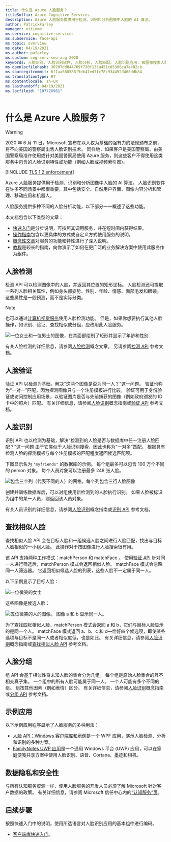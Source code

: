 ```yaml
---
title: 什么是 Azure 人脸服务？
titleSuffix: Azure Cognitive Services
description: Azure 人脸服务提供用于检测、识别和分析图像中人脸的 AI 算法。
author: PatrickFarley
manager: nitinme
ms.service: cognitive-services
ms.subservice: face-api
ms.topic: overview
ms.date: 04/19/2021
ms.author: pafarley
ms.custom: cog-serv-seo-aug-2020
keywords: 人脸识别, 人脸识别软件, 人脸分析, 人脸匹配, 人脸识别应用, 按图像搜索人脸, 人脸识别搜索
ms.openlocfilehash: 30707dd844769f730f135a451cd5306ca7e402cb
ms.sourcegitcommit: 6f1aa680588f5db41ed7fc78c934452d468ddb84
ms.translationtype: HT
ms.contentlocale: zh-CN
ms.lasthandoff: 04/19/2021
ms.locfileid: "107726981"
---
```

# <a name="what-is-the-azure-face-service"></a>什么是 Azure 人脸服务？

> [!WARNING]
> 2020 年 6 月 11 日，Microsoft 宣布在以人权为基础的强有力的法规颁布之前，将不向美国的警察局出售人脸识别技术。 同样地，如果客户是美国警察局、由美国警察局准许使用或针对美国警察局使用 Azure 服务，则这些客户不得使用这类服务中包含的人脸识别特性或功能（例如人脸或视频索引器）。

[!INCLUDE [TLS 1.2 enforcement](../../../includes/cognitive-services-tls-announcement.md)]

Azure 人脸服务提供用于检测、识别和分析图像中人脸的 AI 算法。 人脸识别软件在许多不同场景中都很重要，其中包括安全、自然用户界面、图像内容分析和管理、移动应用和机器人。

人脸服务提供多种不同的人脸分析功能，以下部分一一概述了这些功能。

本文档包含以下类型的文章：
* [快速入门](./Quickstarts/client-libraries.md)是分步说明，可按照其调用服务，并在短时间内获得结果。 
* [操作指南](./Face-API-How-to-Topics/HowtoDetectFacesinImage.md)包含以更具体的方式或自定义方式使用服务的说明。
* [概念性文章](./concepts/face-detection.md)对服务的功能和特性进行了深入说明。
* [教程](./enrollment-overview.md)是较长的指南，向你演示了如何在更广泛的业务解决方案中使用此服务作为组件。

## <a name="face-detection"></a>人脸检测

检测 API 可以检测图像中的人脸，并返回其位置的矩形坐标。 人脸检测还可提取一系列人脸相关属性，例如身头部姿势、性别、年龄、情感、面部毛发和眼镜。 这些属性是一般预测，而不是实际分类。 

> [!NOTE]
> 也可以通过[计算机视觉服务](../computer-vision/overview.md)使用人脸检测功能。 但是，如果你想要执行其他人脸操作，如识别、验证、查找相似或分组，应改用此人脸服务。

![一位女士和一位男士的图像，在其面部绘制了矩形并显示了年龄和性别](./Images/Face.detection.jpg)

有关人脸检测的详细信息，请参阅[人脸检测](concepts/face-detection.md)概念文章。 另请参阅[检测 API](https://westus.dev.cognitive.microsoft.com/docs/services/563879b61984550e40cbbe8d/operations/563879b61984550f30395236) 参考文档。

## <a name="face-verification"></a>人脸验证

验证 API 以检测为基础，解决“这两个图像是否为同一人？”这一问题。 验证也称为“一对一”匹配，因为探测图像只与一个注册模板进行比较。 验证可用于身份验证或访问控制应用场景，以验证图片是否与先前捕获的图像（例如政府颁发的 ID 卡中的照片）匹配。 有关详细信息，请参阅[人脸识别](concepts/face-recognition.md)概念指南或[验证 API](https://westus.dev.cognitive.microsoft.com/docs/services/563879b61984550e40cbbe8d/operations/563879b61984550f3039523a) 参考文档。

## <a name="face-identification"></a>人脸识别

识别 API 也以检测为基础，解决“检测到的人脸是否与数据库中任一注册人脸匹配？”这一问题 由于它类似于人脸识别搜索，因此也称为“一对多”匹配。 根据具有检测人脸的探测模板与每个注册模板的匹配程度返回候选匹配项。

下图显示名为 `"myfriends"` 的数据库的示例。 每个组最多可以包含 100 万个不同的 person 对象。 每个人员对象可以注册最多 248 张人脸。

![包含三个列（代表不同的人）的网格，每个列包含三行人脸图像](./Images/person.group.clare.jpg)

创建并训练数据库后，可以对组使用新检测到的人脸执行识别。 如果人脸被标识为组中的某一人员，则返回该人员对象。

有关人员识别的详细信息，请参阅[人脸识别](concepts/face-recognition.md)概念指南或[识别 API](https://westus.dev.cognitive.microsoft.com/docs/services/563879b61984550e40cbbe8d/operations/563879b61984550f30395239) 参考文档。

## <a name="find-similar-faces"></a>查找相似人脸

查找相似人脸 API 会在目标人脸和一组候选人脸之间进行人脸匹配，找出与目标人脸相似的一小组人脸。 此操作对于按图像进行人脸搜索很有用。 

该 API 支持两种工作模式：matchPerson 和 matchFace 。 使用[验证 API](https://westus.dev.cognitive.microsoft.com/docs/services/563879b61984550e40cbbe8d/operations/563879b61984550f3039523a) 针对同一人进行筛选后，matchPerson 模式会返回相似人脸。 matchFace 模式会忽略同一人筛选器。 它返回相似候选人脸的列表，这些人脸不一定属于同一人。

以下示例显示了目标人脸：

![一位微笑的女士](./Images/FaceFindSimilar.QueryFace.jpg)

这些图像是候选人脸：

![五位微笑的人的图像。 图像 a 和 b 显示同一人。](./Images/FaceFindSimilar.Candidates.jpg)

为了查找四张相似人脸，matchPerson 模式会返回 a 和 b，它们与目标人脸显示的是同一个人。 matchFace 模式返回 a、b、c 和 d&mdash;恰好四个候选项，即使某些选项与目标不是同一人或者相似度低，也是如此。 有关详细信息，请参阅[人脸识别](concepts/face-recognition.md)概念指南或[查找相似人脸 API](https://westus.dev.cognitive.microsoft.com/docs/services/563879b61984550e40cbbe8d/operations/563879b61984550f30395237) 参考文档。

## <a name="face-grouping"></a>人脸分组

组 API 会基于相似性将未知人脸的集合分为几组。 每个组是原始人脸集合的互不相交真子集。 一个组中的所有人脸可能属于同一人。 一个人可能有多个不同的组。 组按其他因素（例如表情）区分。 有关详细信息，请参阅[人脸识别](concepts/face-recognition.md)概念指南或[分组 API](https://westus.dev.cognitive.microsoft.com/docs/services/563879b61984550e40cbbe8d/operations/563879b61984550f30395238) 参考文档。


## <a name="sample-apps"></a>示例应用

以下示例应用程序显示了人脸服务的多种用法：

- [人脸 API：Windows 客户端库和示例](https://github.com/Microsoft/Cognitive-Face-Windows)是一个 WPF 应用，演示人脸检测、分析和识别的多种方案。
- [FamilyNotes UWP 应用](https://github.com/Microsoft/Windows-appsample-familynotes)是一个通用 Windows 平台 (UWP) 应用，可以在家庭便笺共享方案中使用人脸识别、语音、Cortana、墨迹和相机。

## <a name="data-privacy-and-security"></a>数据隐私和安全性

与所有认知服务资源一样，使用人脸服务的开发人员必须了解 Microsoft 针对客户数据的政策。 有关详细信息，请参阅 Microsoft 信任中心内的[“认知服务”页](https://www.microsoft.com/trustcenter/cloudservices/cognitiveservices)。

## <a name="next-steps"></a>后续步骤

按照快速入门中的说明，使用所选语言对人脸识别应用的基本组件进行编码。

- [客户端库快速入门](quickstarts/client-libraries.md)。

